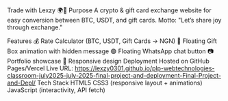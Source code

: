 Trade with Lexzy 🌍💱
Purpose
A crypto & gift card exchange website for easy conversion between BTC, USDT, and gift cards.
Motto: "Let’s share joy through exchange."

Features
💰 Rate Calculator (BTC, USDT, Gift Cards → NGN)
🎁 Floating Gift Box animation with hidden message
🟢 Floating WhatsApp chat button
📷 Portfolio showcase
📱 Responsive design
Deployment
Hosted on GitHub Pages/Vercel
Live URL: https://lexzy0301.github.io/plp-webtechnologies-classroom-july2025-july-2025-final-project-and-deployment-Final-Project-and-Depl/
Tech Stack
HTML5
CSS3 (responsive layout + animations)
JavaScript (interactivity, API fetch)

